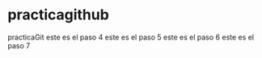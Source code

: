 # practicagithub
practicaGit
este es el paso 4
este es el paso 5
este es el paso 6
este es el paso 7